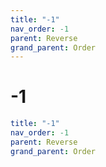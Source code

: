 ```yaml
---
title: "-1"
nav_order: -1
parent: Reverse
grand_parent: Order
---
```


# -1

```yaml
title: "-1"
nav_order: -1
parent: Reverse
grand_parent: Order
```
